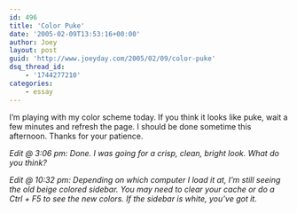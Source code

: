 ```yaml
---
id: 496
title: 'Color Puke'
date: '2005-02-09T13:53:16+00:00'
author: Joey
layout: post
guid: 'http://www.joeyday.com/2005/02/09/color-puke'
dsq_thread_id:
    - '1744277210'
categories:
    - essay
---
```


I’m playing with my color scheme today. If you think it looks like puke, wait a few minutes and refresh the page. I should be done sometime this afternoon. Thanks for your patience.

*Edit @ 3:06 pm: Done. I was going for a crisp, clean, bright look. What do you think?*

*Edit @ 10:32 pm: Depending on which computer I load it at, I’m still seeing the old beige colored sidebar. You may need to clear your cache or do a Ctrl + F5 to see the new colors. If the sidebar is white, you’ve got it.*